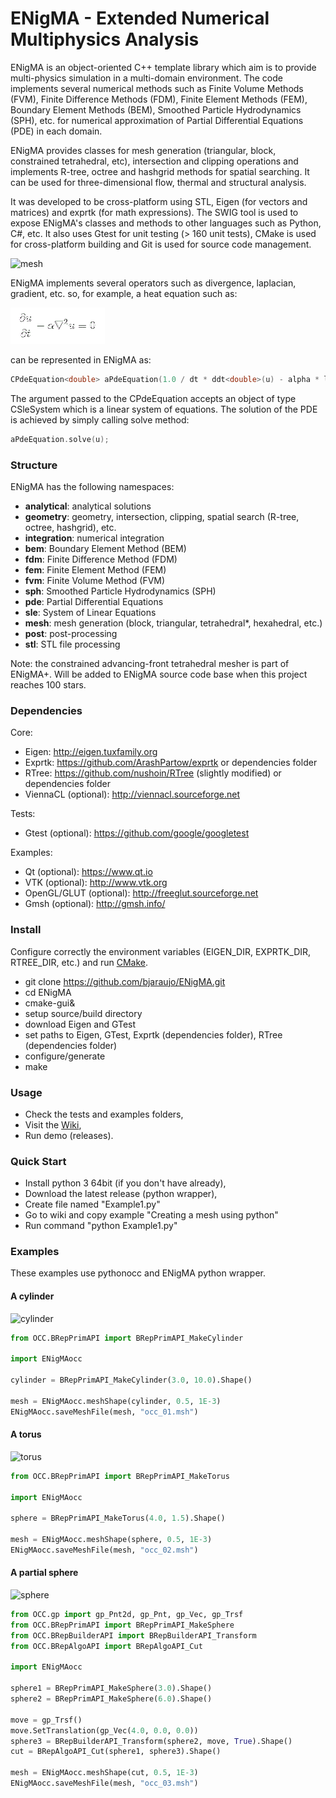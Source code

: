 # ENigMA - Extended Numerical Multiphysics Analysis #

ENigMA is an object-oriented C++ template library which aim is to provide multi-physics simulation in a multi-domain environment. The code implements several numerical methods such as Finite Volume Methods (FVM), Finite Difference Methods (FDM), Finite Element Methods (FEM), Boundary Element Methods (BEM), Smoothed Particle Hydrodynamics (SPH), etc. for numerical approximation of Partial Differential Equations (PDE) in each domain. 

ENigMA provides classes for mesh generation (triangular, block, constrained tetrahedral, etc), intersection and clipping operations and implements R-tree, octree and hashgrid methods for spatial searching. It can be used for three-dimensional flow, thermal and structural analysis.

It was developed to be cross-platform using STL, Eigen (for vectors and matrices) and exprtk (for math expressions). The SWIG tool is used to expose ENigMA's classes and methods to other languages such as Python, C#, etc. It also uses Gtest for unit testing (> 160 unit tests), CMake is used for cross-platform building and Git is used for source code management.

![mesh](https://github.com/bjaraujo/ENigMA/blob/master/images/mesh.png)

ENigMA implements several operators such as divergence, laplacian, gradient, etc. so, for example, a heat equation such as: 

![equation](https://github.com/bjaraujo/ENigMA/blob/master/images/equation.gif)

can be represented in ENigMA as:

```cpp
CPdeEquation<double> aPdeEquation(1.0 / dt * ddt<double>(u) - alpha * laplacian<double>(u) = 0);
```

The argument passed to the CPdeEquation accepts an object of type CSleSystem which is a linear system of equations. The solution of the PDE is achieved by simply calling solve method:

```cpp
aPdeEquation.solve(u);
```

### Structure ###

ENigMA has the following namespaces:

- **analytical**: analytical solutions
- **geometry**: geometry, intersection, clipping, spatial search (R-tree, octree, hashgrid), etc.
- **integration**: numerical integration
- **bem**: Boundary Element Method (BEM)
- **fdm**: Finite Difference Method (FDM)
- **fem**: Finite Element Method (FEM)
- **fvm**: Finite Volume Method (FVM)
- **sph**: Smoothed Particle Hydrodynamics (SPH)
- **pde**: Partial Differential Equations
- **sle**: System of Linear Equations
- **mesh**: mesh generation (block, triangular, tetrahedral*, hexahedral, etc.)
- **post**: post-processing
- **stl**: STL file processing

Note: the constrained advancing-front tetrahedral mesher is part of ENigMA+. Will be added to ENigMA source code base when this project reaches 100 stars. 

### Dependencies ###

Core:
- Eigen: http://eigen.tuxfamily.org
- Exprtk: https://github.com/ArashPartow/exprtk or dependencies folder
- RTree: https://github.com/nushoin/RTree (slightly modified) or dependencies folder
- ViennaCL (optional): http://viennacl.sourceforge.net

Tests:
- Gtest (optional): https://github.com/google/googletest

Examples:
- Qt (optional): https://www.qt.io
- VTK (optional): http://www.vtk.org
- OpenGL/GLUT (optional): http://freeglut.sourceforge.net
- Gmsh (optional): http://gmsh.info/

### Install ###

Configure correctly the environment variables (EIGEN_DIR, EXPRTK_DIR, RTREE_DIR, etc.) and run [CMake](https://cmake.org).

- git clone https://github.com/bjaraujo/ENigMA.git
- cd ENigMA
- cmake-gui&
- setup source/build directory
- download Eigen and GTest
- set paths to Eigen, GTest, Exprtk  (dependencies folder), RTree (dependencies folder)
- configure/generate
- make

### Usage ###

- Check the tests and examples folders,
- Visit the [Wiki](https://github.com/bjaraujo/ENigMA/wiki),
- Run demo (releases).

### Quick Start ###

- Install python 3 64bit (if you don't have already), 
- Download the latest release (python wrapper),
- Create file named "Example1.py"
- Go to wiki and copy example "Creating a mesh using python"
- Run command "python Example1.py"

### Examples ###

These examples use pythonocc and ENigMA python wrapper. 

#### A cylinder ####

![cylinder](https://github.com/bjaraujo/ENigMA/blob/master/images/occ_01.png)
```python
from OCC.BRepPrimAPI import BRepPrimAPI_MakeCylinder

import ENigMAocc
        
cylinder = BRepPrimAPI_MakeCylinder(3.0, 10.0).Shape() 

mesh = ENigMAocc.meshShape(cylinder, 0.5, 1E-3)
ENigMAocc.saveMeshFile(mesh, "occ_01.msh")
```

#### A torus ####

![torus](https://github.com/bjaraujo/ENigMA/blob/master/images/occ_02.png)
```python
from OCC.BRepPrimAPI import BRepPrimAPI_MakeTorus

import ENigMAocc
    
sphere = BRepPrimAPI_MakeTorus(4.0, 1.5).Shape() 

mesh = ENigMAocc.meshShape(sphere, 0.5, 1E-3)
ENigMAocc.saveMeshFile(mesh, "occ_02.msh")
```

#### A partial sphere ####

![sphere](https://github.com/bjaraujo/ENigMA/blob/master/images/occ_03.png)
```python
from OCC.gp import gp_Pnt2d, gp_Pnt, gp_Vec, gp_Trsf
from OCC.BRepPrimAPI import BRepPrimAPI_MakeSphere
from OCC.BRepBuilderAPI import BRepBuilderAPI_Transform
from OCC.BRepAlgoAPI import BRepAlgoAPI_Cut

import ENigMAocc
        
sphere1 = BRepPrimAPI_MakeSphere(3.0).Shape() 
sphere2 = BRepPrimAPI_MakeSphere(6.0).Shape() 

move = gp_Trsf()
move.SetTranslation(gp_Vec(4.0, 0.0, 0.0))
sphere3 = BRepBuilderAPI_Transform(sphere2, move, True).Shape()
cut = BRepAlgoAPI_Cut(sphere1, sphere3).Shape()

mesh = ENigMAocc.meshShape(cut, 0.5, 1E-3)
ENigMAocc.saveMeshFile(mesh, "occ_03.msh")
```








